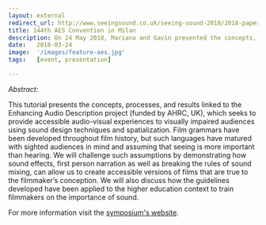 ```yaml
---
layout: external
redirect_url: http://www.seeingsound.co.uk/seeing-sound-2018/2018-papers/
title: 144th AES Convention in Milan
description: On 24 May 2018, Mariana and Gavin presented the concepts, processes, and results linked to the project at the 144th AES Convention in Milan. The title of the presentation was From Seeing to Hearing - Sound Design and Spatialization for Visually Impaired Film Audiences. 
date:   2018-03-24
image:  '/images/feature-aes.jpg'
tags:   [event, presentation]

---
```


*Abstract:*

This tutorial presents the concepts, processes, and results linked to the Enhancing Audio Description project (funded by AHRC, UK), which seeks to provide accessible audio-visual experiences to visually impaired audiences using sound design techniques and spatialization. Film grammars have been developed throughout film history, but such languages have matured with sighted audiences in mind and assuming that seeing is more important than hearing. We will challenge such assumptions by demonstrating how sound effects, first person narration as well as breaking the rules of sound mixing, can allow us to create accessible versions of films that are true to the filmmaker’s conception. We will also discuss how the guidelines developed have been applied to the higher education context to train filmmakers on the importance of sound.

For more information visit the [symposium's website](https://www.aes.org/events/144/tutorials/?ID=5928).